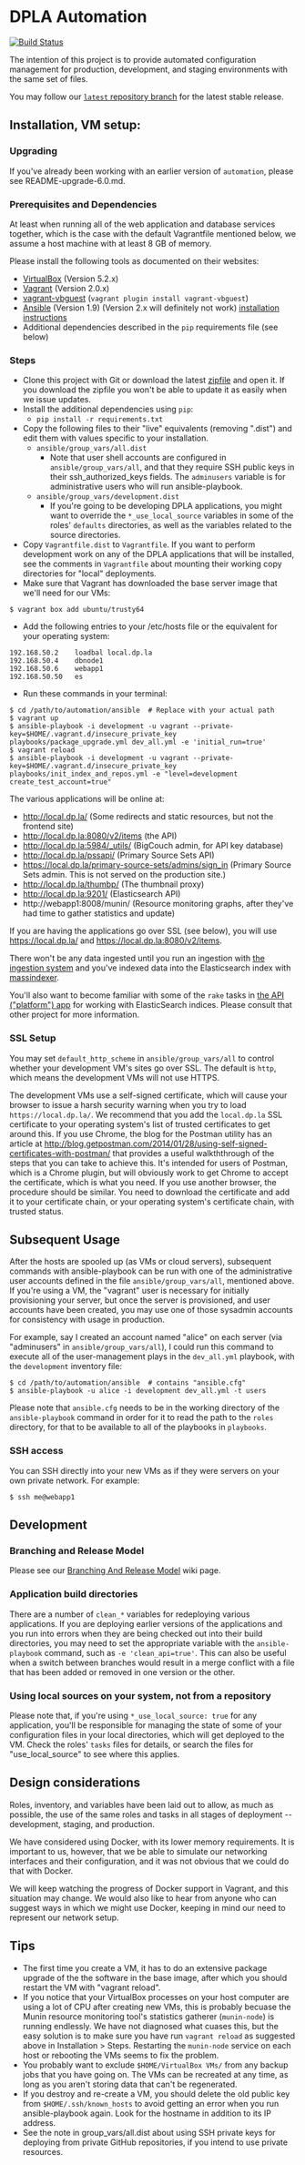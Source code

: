 
# DPLA Automation

[![Build Status](https://travis-ci.org/dpla/automation.svg?branch=master)](https://travis-ci.org/dpla/automation)

The intention of this project is to provide automated configuration management
for production, development, and staging environments with the same set of
files.

You may follow our
[`latest` repository branch](https://github.com/dpla/automation/tree/latest) for
the latest stable release.

## Installation, VM setup:

### Upgrading

If you've already been working with an earlier version of `automation`, please
see README-upgrade-6.0.md.

### Prerequisites and Dependencies

At least when running all of the web application and database services together,
which is the case with the default Vagrantfile mentioned below, we assume a host
machine with at least 8 GB of memory.

Please install the following tools as documented on their websites:

* [VirtualBox](https://www.virtualbox.org/) (Version 5.2.x)
* [Vagrant](http://www.vagrantup.com/) (Version 2.0.x)
* [vagrant-vbguest](https://github.com/dotless-de/vagrant-vbguest/) (`vagrant plugin install vagrant-vbguest`)
* [Ansible](http://www.ansible.com/) (Version 1.9) (Version 2.x will definitely not work) [installation instructions](http://docs.ansible.com/intro_installation.html)
* Additional dependencies described in the `pip` requirements file (see below)

### Steps

* Clone this project with Git or download the latest
  [zipfile](https://github.com/dpla/automation/archive/master.zip) and open it.  If
  you download the zipfile you won't be able to update it as easily when we issue
  updates.
* Install the additional dependencies using `pip`:
  * `pip install -r requirements.txt`
* Copy the following files to their "live" equivalents (removing ".dist") and
  edit them with values specific to your installation.
  * `ansible/group_vars/all.dist`
    * Note that user shell accounts are configured in `ansible/group_vars/all`,
      and that they require SSH public keys in their ssh_authorized_keys fields.
      The `adminusers` variable is for administrative users who will run
      ansible-playbook.
  * `ansible/group_vars/development.dist`
    * If you're going to be developing DPLA applications, you might want to
      override the `*_use_local_source` variables in some of the roles'
      `defaults` directories, as well as the variables related to the source
      directories.
* Copy `Vagrantfile.dist` to `Vagrantfile`. If you want to perform development work on any of the DPLA applications that will be installed, see the comments in `Vagrantfile` about mounting their working copy directories for "local" deployments.
* Make sure that Vagrant has downloaded the base server image that we'll need
  for our VMs:
```
$ vagrant box add ubuntu/trusty64
```
* Add the following entries to your /etc/hosts file or the equivalent for your
  operating system:
```
192.168.50.2    loadbal local.dp.la
192.168.50.4    dbnode1
192.168.50.6    webapp1
192.168.50.50   es
```
* Run these commands in your terminal:
```
$ cd /path/to/automation/ansible  # Replace with your actual path
$ vagrant up
$ ansible-playbook -i development -u vagrant --private-key=$HOME/.vagrant.d/insecure_private_key playbooks/package_upgrade.yml dev_all.yml -e 'initial_run=true'
$ vagrant reload
$ ansible-playbook -i development -u vagrant --private-key=$HOME/.vagrant.d/insecure_private_key playbooks/init_index_and_repos.yml -e "level=development create_test_account=true"
```

The various applications will be online at:

* http://local.dp.la/ (Some redirects and static resources, but not the frontend
  site)
* http://local.dp.la:8080/v2/items (the API)
* http://local.dp.la:5984/_utils/ (BigCouch admin, for API key database)
* http://local.dp.la/pssapi/ (Primary Source Sets API)
* https://local.dp.la/primary-source-sets/admins/sign_in (Primary Source Sets
  admin. This is not served on the production site.)
* http://local.dp.la/thumbp/<item ID> (The thumbnail proxy)
* http://local.dp.la:9201/ (Elasticsearch API)
* http://webapp1:8008/munin/  (Resource monitoring graphs, after they've had
  time to gather statistics and update)

If you are having the applications go over SSL (see below), you will use
https://local.dp.la/ and https://local.dp.la:8080/v2/items.

There won't be any data ingested until you run an ingestion with
[the ingestion system](https://github.com/dpla/ingestion3) and you've indexed
data into the Elasticsearch index with
[massindexer](https://github.com/dpla/massindexer).

You'll also want to become familiar with some of the `rake` tasks in
[the API ("platform") app](http://github.com/dpla/platform) for working with
ElasticSearch indices.  Please consult that other project for more
information.


### SSL Setup

You may set `default_http_scheme` in `ansible/group_vars/all` to control
whether your development VM's sites go over SSL. The default is `http`, which
means the development VMs will not use HTTPS.

The development VMs use a self-signed certificate, which will cause your browser
to issue a harsh security warning when you try to load `https://local.dp.la/`.
We recommend that you add the `local.dp.la` SSL certificate to your operating
system's list of trusted certificates to get around this. If you use Chrome,
the blog for the Postman utility has an article at
http://blog.getpostman.com/2014/01/28/using-self-signed-certificates-with-postman/
that provides a useful walkththrough of the steps that you can take to achieve
this. It's intended for users of Postman, which is a Chrome plugin, but will
obviously work to get Chrome to accept the certificate, which is what you need.
If you use another browser, the procedure should be similar. You need to
download the certificate and add it to your certificate chain, or your operating
system's certificate chain, with trusted status.


## Subsequent Usage

After the hosts are spooled up (as VMs or cloud servers), subsequent commands
with ansible-playbook can be run with one of the administrative user accounts
defined in the file `ansible/group_vars/all`, mentioned above.  If you're using
a VM, the "vagrant" user is necessary for initially provisioning your server,
but once the server is provisioned, and user accounts have been created, you
may use one of those sysadmin accounts for consistency with usage in
production.

For example, say I created an account named "alice" on each server (via
"adminusers" in `ansible/group_vars/all`), I could run this command to execute all
of the user-management plays in the `dev_all.yml` playbook, with the `development`
inventory file:
```
$ cd /path/to/automation/ansible  # contains "ansible.cfg"
$ ansible-playbook -u alice -i development dev_all.yml -t users
```

Please note that `ansible.cfg` needs to be in the working directory of the
`ansible-playbook` command in order for it to read the path to the `roles`
directory, for that to be available to all of the playbooks in `playbooks`.

### SSH access

You can SSH directly into your new VMs as if they were servers on your own private
network.  For example:
```
$ ssh me@webapp1
```

## Development

### Branching and Release Model

Please see our
[Branching And Release Model](https://digitalpubliclibraryofamerica.atlassian.net/wiki/display/TECH/Branching+and+Release+Model)
wiki page.

### Application build directories

There are a number of `clean_*` variables for redeploying various
applications.  If you are deploying earlier versions of the applications and
you run into errors when they are being checked out into their build
directories, you may need to set the appropriate variable with the
`ansible-playbook` command, such as `-e 'clean_api=true'`. This can also be
useful when a switch between branches would result in a merge conflict with a
file that has been added or removed in one version or the other.

### Using local sources on your system, not from a repository

Please note that, if you're using `*_use_local_source: true` for any
application, you'll be responsible for managing the state of some of your
configuration files in your local directories, which will get deployed to the
VM. Check the roles' `tasks` files for details, or search the files for
"use_local_source" to see where this applies.

## Design considerations

Roles, inventory, and variables have been laid out to allow, as much as possible, the
use of the same roles and tasks in all stages of deployment -- development, staging,
and production.

We have considered using Docker, with its lower memory requirements.  It is
important to us, however, that we be able to simulate our networking interfaces and
their configuration, and it was not obvious that we could do that with Docker.

We will keep watching the progress of Docker support in Vagrant, and this situation
may change.   We would also like to hear from anyone who can suggest ways in which we
might use Docker, keeping in mind our need to represent our network setup.


## Tips

* The first time you create a VM, it has to do an extensive package upgrade
  of the the software in the base image, after which you should restart the VM
  with "vagrant reload".
* If you notice that your VirtualBox processes on your host computer are using a
  lot of CPU after creating new VMs, this is probably becuase the Munin resource
  monitoring tool's statistics gatherer (`munin-node`) is running endlessly.  We
  have not diagnosed what cuases this, but the easy solution is to make sure you
  have run `vagrant reload` as suggested above in Installation > Steps.
  Restarting the `munin-node` service on each host or rebooting the VMs seems to
  fix the problem.
* You probably want to exclude `$HOME/VirtualBox VMs/` from any backup jobs that
  you have going on.  The VMs can be recreated at any time, as long as you
  aren't storing data that can't be regenerated.
* If you destroy and re-create a VM, you should delete the old public key
  from `$HOME/.ssh/known_hosts` to avoid getting an error when you run
  ansible-playbook again.  Look for the hostname in addition to its IP address.
* See the note in group_vars/all.dist about using SSH private keys for deploying
  from private GitHub repositories, if you intend to use private resources.
